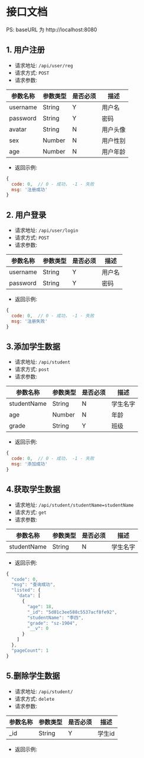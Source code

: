# 接口文档

PS: baseURL 为 http://localhost:8080

## 1. 用户注册

- 请求地址: `/api/user/reg`
- 请求方式: `POST`
- 请求参数:

| 参数名称 | 参数类型 | 是否必须 | 描述 |
| ------ | ---- | ---- | --- |
| username | String | Y | 用户名 |
| password | String | Y | 密码 |
| avatar | String | N | 用户头像 |
| sex | Number | N | 用户性别 |
| age | Number | N | 用户年龄 |

- 返回示例:
```js
{
  code: 0,  // 0 - 成功， -1 - 失败
  msg: '注册成功'
}
```

## 2. 用户登录

- 请求地址: `/api/user/login`
- 请求方式: `POST`
- 请求参数:

| 参数名称 | 参数类型 | 是否必须 | 描述 |
| ------ | ---- | ---- | --- |
| username | String | Y | 用户名 |
| password | String | Y | 密码 |

- 返回示例:
```js
{
  code: 0,  // 0 - 成功， -1 - 失败
  msg: '注册失败'
}
```

## 3.添加学生数据

- 请求地址: `/api/student`
- 请求方式: `post`
- 请求参数:

| 参数名称 | 参数类型 | 是否必须 | 描述 |
| ------ | ---- | ---- | --- |
| studentName | String | N | 学生名字 |
| age | Number | N | 年龄|
| grade | String | Y | 班级 |

- 返回示例:
```js
{
  code: 0,  // 0 - 成功， -1 - 失败
  msg: '添加成功'
}
```
## 4.获取学生数据

- 请求地址: `/api/student/studentName=studentName`
- 请求方式: `get`
- 请求参数:

| 参数名称 | 参数类型 | 是否必须 | 描述 |
| ------ | ---- | ---- | --- |
| studentName | String | N | 学生名字 |

- 返回示例:
```js
{
  "code": 0,
  "msg": "查询成功",
  "listed": {
    "data": [
      {
        "age": 18,
        "_id": "5d01c3ee588c5537acf8fe92",
        "studentName": "李四",
        "grade": "sz-1904",
        "__v": 0
      }
    ]
  },
  "pageCount": 1
}
```

## 5.删除学生数据

- 请求地址: `/api/student/`
- 请求方式: `delete`
- 请求参数:

| 参数名称 | 参数类型 | 是否必须 | 描述 |
| ------ | ---- | ---- | --- |
| _id | String | Y | 学生id |

- 返回示例:
